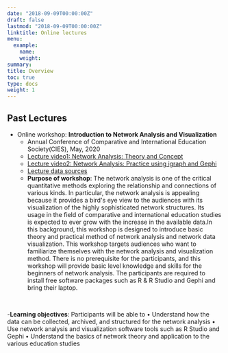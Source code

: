 ```yaml
---
date: "2018-09-09T00:00:00Z"
draft: false
lastmod: "2018-09-09T00:00:00Z"
linktitle: Online lectures
menu:
  example:
    name:
    weight: 
summary:
title: Overview
toc: true
type: docs
weight: 1
---
```


## **Past Lectures**
- Online workshop: **Introduction to Network Analysis and Visualization**
  - Annual Conference of Comparative and International Education Society(CIES), May, 2020
  - [Lecture video1: Network Analysis: Theory and Concept](https://youtu.be/o5-o1EPSWZg)
  - [Lecture video2: Network Analysis: Practice using igraph and Gephi](https://youtu.be/aw--_pR-WhA)
  - [Lecture data sources](https://github.com/Arizonagong/vCIES2020_Network-Analysis)
  - **Purpose of workshop**: The network analysis is one of the critical quantitative methods exploring the relationship and connections of various kinds. In particular, the network analysis is appealing because it provides a bird's eye view to the audiences with its visualization of the highly sophisticated network structures. Its usage in the field of comparative and international education studies is expected to ever grow with the increase in the available data.In this background, this workshop is designed to introduce basic theory and practical method of network analysis and network data visualization. This workshop targets audiences who want to familiarize themselves with the network analysis and visualization method. There is no prerequisite for the participants, and this workshop will provide basic level knowledge and skills for the beginners of network analysis. The participants are required to install free software packages such as R & R Studio and Gephi and bring their laptop.
    
&nbsp;

  -**Learning objectives**: Participants will be able to
•	Understand how the data can be collected, archived, and structured for the network analysis
•	Use network analysis and visualization software tools such as R Studio and Gephi
•	Understand the basics of network theory and application to the various education studies